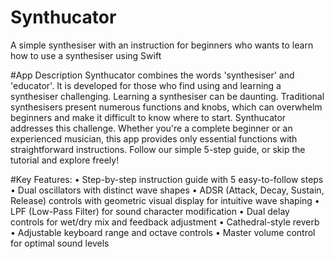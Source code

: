 # Synthucator
A simple synthesiser with an instruction for beginners who wants to learn how to use a synthesiser using Swift 

#App Description
Synthucator combines the words 'synthesiser' and 'educator'. It is developed for those who find using and learning a synthesiser challenging.
Learning a synthesiser can be daunting. Traditional synthesisers present numerous functions and knobs, which can overwhelm beginners and make it difficult to know where to start.
Synthucator addresses this challenge. Whether you're a complete beginner or an experienced musician, this app provides only essential functions with straightforward instructions. Follow our simple 5-step guide, or skip the tutorial and explore freely!

#Key Features:
	•	Step-by-step instruction guide with 5 easy-to-follow steps
	•	Dual oscillators with distinct wave shapes
	•	ADSR (Attack, Decay, Sustain, Release) controls with geometric visual display for intuitive wave shaping
	•	LPF (Low-Pass Filter) for sound character modification
	•	Dual delay controls for wet/dry mix and feedback adjustment
	•	Cathedral-style reverb
	•	Adjustable keyboard range and octave controls
	•	Master volume control for optimal sound levels
